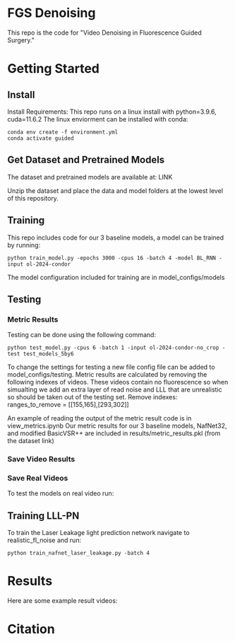 # FGS Denoising
This repo is the code for "Video Denoising in Fluorescence Guided Surgery."

# Getting Started 
## Install
Install Requirements: This repo runs on a linux install with python=3.9.6, cuda=11.6.2
The linux enviorment can be installed with conda:
```
conda env create -f environment.yml
conda activate guided
```
## Get Dataset and Pretrained Models
The dataset and pretrained models are available at: LINK

Unzip the dataset and place the data and model folders at the lowest level of this repository.

## Training
This repo includes code for our 3 baseline models, a model can be trained by running:

```
python train_model.py -epochs 3000 -cpus 16 -batch 4 -model BL_RNN -input ol-2024-condor
```

The model configuration included for training are in model_configs/models


## Testing
### Metric Results
Testing can be done using the following command:

```
python test_model.py -cpus 6 -batch 1 -input ol-2024-condor-no_crop -test test_models_5by6
```

To change the settings for testing a new file config file can be added to model_configs/testing.
Metric results are calculated by removing the following indexes of videos. These videos contain no fluorescence so when simualting we add an extra layer of read noise and LLL that are unrealistic so should be taken out of the testing set. Remove indexes: ranges_to_remove = [[155,165],[293,302]]

An example of reading the output of the metric result code is in view_metrics.ipynb
Our metric results for our 3 baseline models, NafNet32, and modified BasicVSR++ are included in results/metric_results.pkl (from the dataset link)


### Save Video Results

### Save Real Videos
To test the models on real video run:



## Training LLL-PN
To train the Laser Leakage light prediction network navigate to realistic_fl_noise and run:
```
python train_nafnet_laser_leakage.py -batch 4
```


# Results
Here are some example result videos:

# Citation
